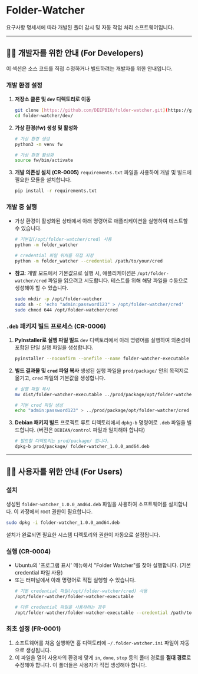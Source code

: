 # Folder-Watcher

요구사항 명세서에 따라 개발된 폴더 감시 및 자동 작업 처리 소프트웨어입니다.

---

## 👨‍💻 개발자를 위한 안내 (For Developers)

이 섹션은 소스 코드를 직접 수정하거나 빌드하려는 개발자를 위한 안내입니다.

### 개발 환경 설정
1.  **저장소 클론 및 `dev` 디렉토리로 이동**
    ```bash
    git clone [https://github.com/DEEPBIO/folder-watcher.git](https://github.com/DEEPBIO/folder-watcher.git)
    cd folder-watcher/dev/
    ```

2.  **가상 환경(fw) 생성 및 활성화**
    ```bash
    # 가상 환경 생성
    python3 -m venv fw

    # 가상 환경 활성화
    source fw/bin/activate
    ```

3.  **개발 의존성 설치 (CR-0005)**
    `requirements.txt` 파일을 사용하여 개발 및 빌드에 필요한 모듈을 설치합니다.
    ```bash
    pip install -r requirements.txt
    ```

### 개발 중 실행
-   가상 환경이 활성화된 상태에서 아래 명령어로 애플리케이션을 실행하여 테스트할 수 있습니다.
    ```bash
    # 기본값(/opt/folder-watcher/cred) 사용
    python -m folder_watcher

    # credential 파일 위치를 직접 지정
    python -m folder_watcher --credential /path/to/your/cred
    ```
-   **참고**: 개발 모드에서 기본값으로 실행 시, 애플리케이션은 `/opt/folder-watcher/cred` 파일을 읽으려고 시도합니다. 테스트를 위해 해당 파일을 수동으로 생성해야 할 수 있습니다.
    ```bash
    sudo mkdir -p /opt/folder-watcher
    sudo sh -c 'echo "admin:password123" > /opt/folder-watcher/cred'
    sudo chmod 644 /opt/folder-watcher/cred
    ```

### `.deb` 패키지 빌드 프로세스 (CR-0006)
1.  **PyInstaller로 실행 파일 빌드**
    `dev` 디렉토리에서 아래 명령어를 실행하여 의존성이 포함된 단일 실행 파일을 생성합니다.
    ```bash
    pyinstaller --noconfirm --onefile --name folder-watcher-executable folder_watcher/__main__.py
    ```

2.  **빌드 결과물 및 `cred` 파일 복사**
    생성된 실행 파일을 `prod/package/` 안의 목적지로 옮기고, `cred` 파일의 기본값을 생성합니다.
    ```bash
    # 실행 파일 복사
    mv dist/folder-watcher-executable ../prod/package/opt/folder-watcher/

    # 기본 cred 파일 생성
    echo "admin:password123" > ../prod/package/opt/folder-watcher/cred
    ```

3.  **Debian 패키지 빌드**
    프로젝트 루트 디렉토리에서 `dpkg-b` 명령어로 `.deb` 파일을 빌드합니다. (버전은 `DEBIAN/control` 파일과 일치해야 합니다)
    ```bash
    # 빌드할 디렉토리는 prod/package/ 입니다.
    dpkg-b prod/package/ folder-watcher_1.0.0_amd64.deb
    ```

---

## 👩‍💼 사용자를 위한 안내 (For Users)

### 설치
생성된 `folder-watcher_1.0.0_amd64.deb` 파일을 사용하여 소프트웨어를 설치합니다. 이 과정에서 root 권한이 필요합니다.
```bash
sudo dpkg -i folder-watcher_1.0.0_amd64.deb
```
설치가 완료되면 필요한 시스템 디렉토리와 권한이 자동으로 설정됩니다.

### 실행 (CR-0004)
-   Ubuntu의 '프로그램 표시' 메뉴에서 "Folder Watcher"를 찾아 실행합니다. (기본 credential 파일 사용)
-   또는 터미널에서 아래 명령어로 직접 실행할 수 있습니다.
    ```bash
    # 기본 credential 파일(/opt/folder-watcher/cred) 사용
    /opt/folder-watcher/folder-watcher-executable
    
    # 다른 credential 파일을 사용하려는 경우
    /opt/folder-watcher/folder-watcher-executable --credential /path/to/your/custom_cred
    ```

### 최초 설정 (FR-0001)
1.  소프트웨어를 처음 실행하면 홈 디렉토리에 `~/.folder-watcher.ini` 파일이 자동으로 생성됩니다.
2.  이 파일을 열어 사용자의 환경에 맞게 `in`, `done`, `stop` 등의 폴더 경로를 **절대 경로**로 수정해야 합니다. 이 폴더들은 사용자가 직접 생성해야 합니다.
